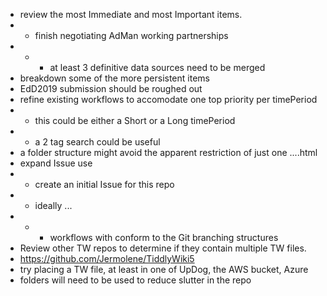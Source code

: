 * review the most Immediate and most Important items.
* * finish negotiating AdMan working partnerships
* * * at least 3 definitive data sources need to be merged
* breakdown some of the more persistent items
* EdD2019 submission should be roughed out
* refine existing workflows to accomodate one top priority per timePeriod
* * this could be either a Short or a Long timePeriod
* * a 2 tag search could be useful
* a folder structure might avoid the apparent restriction of just one ....html
* expand Issue use
* * create an initial Issue for this repo
* * ideally ...
* * * workflows with conform to the Git branching structures
* Review other TW repos to determine if they contain multiple TW files.
* https://github.com/Jermolene/TiddlyWiki5
* try placing a TW file, at least in one of UpDog, the AWS bucket, Azure
* folders will need to be used to reduce slutter in the repo
